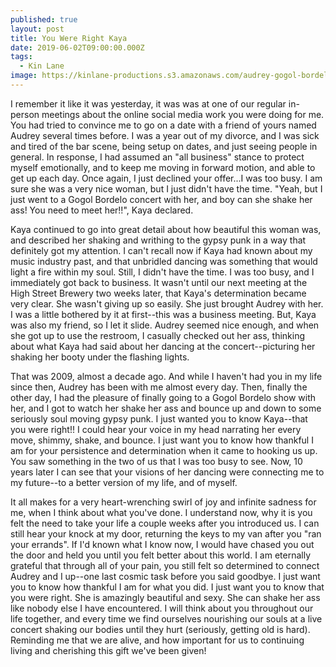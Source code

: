 ```yaml
---
published: true
layout: post
title: You Were Right Kaya
date: 2019-06-02T09:00:00.000Z
tags:
  - Kin Lane
image: https://kinlane-productions.s3.amazonaws.com/audrey-gogol-bordelo.png
---
```

I remember it like it was yesterday, it was was at one of our regular in-person meetings about the online social media work you were doing for me. You had tried to convince me to go on a date with a friend of yours named Audrey several times before. I was a year out of my divorce, and I was sick and tired of the bar scene, being setup on dates, and just seeing people in general. In response, I had assumed an "all business" stance to protect myself emotionally, and to keep me moving in forward motion, and able to get up each day. Once again, I just declined your offer...I was too busy. I am sure she was a very nice woman, but I just didn't have the time. "Yeah, but I just went to a Gogol Bordelo concert with her, and boy can she shake her ass! You need to meet her!!", Kaya declared.

Kaya continued to go into great detail about how beautiful this woman was, and described her shaking and writhing to the gypsy punk in a way that definitely got my attention. I can't recall now if Kaya had known about my music industry past, and that unbridled dancing was something that would light a fire within my soul. Still, I didn't have the time. I was too busy, and I immediately got back to business. It wasn't until our next meeting at the High Street Brewery two weeks later, that Kaya's determination became very clear. She wasn't giving up so easily. She just brought Audrey with her. I was a little bothered by it at first--this was a business meeting. But, Kaya was also my friend, so I let it slide. Audrey seemed nice enough, and when she got up to use the restroom, I casually checked out her ass, thinking about what Kaya had said about her dancing at the concert--picturing her shaking her booty under the flashing lights.

That was 2009, almost a decade ago. And while I haven't had you in my life since then, Audrey has been with me almost every day. Then, finally the other day, I had the pleasure of finally going to a Gogol Bordelo show with her, and I got to watch her shake her ass and bounce up and down to some seriously soul moving gypsy punk. I just wanted you to know Kaya--that you were right!! I could hear your voice in my head narrating her every move, shimmy, shake, and bounce. I just want you to know how thankful I am for your persistence and determination when it came to hooking us up. You saw something in the two of us that I was too busy to see. Now, 10 years later I can see that your visions of her dancing were connecting me to my future--to a better version of my life, and of myself.

It all makes for a very heart-wrenching swirl of joy and infinite sadness for me, when I think about what you've done. I understand now, why it is you felt the need to take your life a couple weeks after you introduced us. I can still hear your knock at my door, returning the keys to my van after you "ran your errands". If I'd known what I know now, I would have chased you out the door and held you until you felt better about this world. I am eternally grateful that through all of your pain, you still felt so determined to connect Audrey and I up--one last cosmic task before you said goodbye. I just want you to know how thankful I am for what you did. I just want you to know that you were right. She is amazingly beautiful and sexy. She can shake her ass like nobody else I have encountered. I will think about you throughout our life together, and every time we find ourselves nourishing our souls at a live concert shaking our bodies until they hurt (seriously, getting old is hard). Reminding me that we are alive, and how important for us to continuing living and cherishing this gift we've been given!
